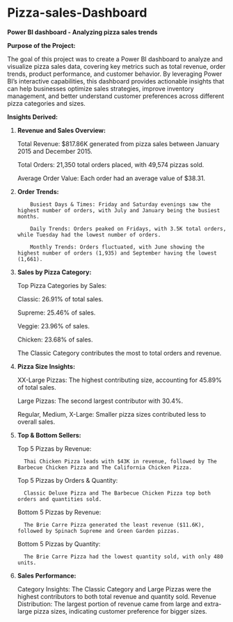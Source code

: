 # Pizza-sales-Dashboard

**Power BI dashboard - Analyzing pizza sales trends**

**Purpose of the Project:**

The goal of this project was to create a Power BI dashboard to analyze and visualize pizza sales data, covering key metrics such as total revenue, order trends, product performance, and customer behavior. By leveraging Power BI’s interactive capabilities, this dashboard provides actionable insights that can help businesses optimize sales strategies, improve inventory management, and better understand customer preferences across different pizza categories and sizes.

**Insights Derived:**

1. **Revenue and Sales Overview:**
   
      Total Revenue: $817.86K generated from pizza sales between January 2015 and December 2015.
   
      Total Orders: 21,350 total orders placed, with 49,574 pizzas sold.
   
      Average Order Value: Each order had an average value of $38.31.
   
2. **Order Trends:**
   
           Busiest Days & Times: Friday and Saturday evenings saw the highest number of orders, with July and January being the busiest months.
   
           Daily Trends: Orders peaked on Fridays, with 3.5K total orders, while Tuesday had the lowest number of orders.
   
           Monthly Trends: Orders fluctuated, with June showing the highest number of orders (1,935) and September having the lowest (1,661).
   
3. **Sales by Pizza Category:**
   
     Top Pizza Categories by Sales:
   
     Classic: 26.91% of total sales.
   
     Supreme: 25.46% of sales.
   
     Veggie: 23.96% of sales.
   
     Chicken: 23.68% of sales.
   
   The Classic Category contributes the most to total orders and revenue.
   
4. **Pizza Size Insights:**

     XX-Large Pizzas: The highest contributing size, accounting for 45.89% of total sales.
   
     Large Pizzas: The second largest contributor with 30.4%.
   
     Regular, Medium, X-Large: Smaller pizza sizes contributed less to overall sales.
   
5. **Top & Bottom Sellers:**

    Top 5 Pizzas by Revenue:
   
         Thai Chicken Pizza leads with $43K in revenue, followed by The Barbecue Chicken Pizza and The California Chicken Pizza.
   
    Top 5 Pizzas by Orders & Quantity:
   
         Classic Deluxe Pizza and The Barbecue Chicken Pizza top both orders and quantities sold.
   
    Bottom 5 Pizzas by Revenue:
   
         The Brie Carre Pizza generated the least revenue ($11.6K), followed by Spinach Supreme and Green Garden pizzas.
   
    Bottom 5 Pizzas by Quantity:
   
         The Brie Carre Pizza had the lowest quantity sold, with only 480 units.
   
6. **Sales Performance:**

    Category Insights: The Classic Category and Large Pizzas were the highest contributors to both total revenue and quantity sold.
    Revenue Distribution: The largest portion of revenue came from large and extra-large pizza sizes, indicating customer preference for bigger sizes.
